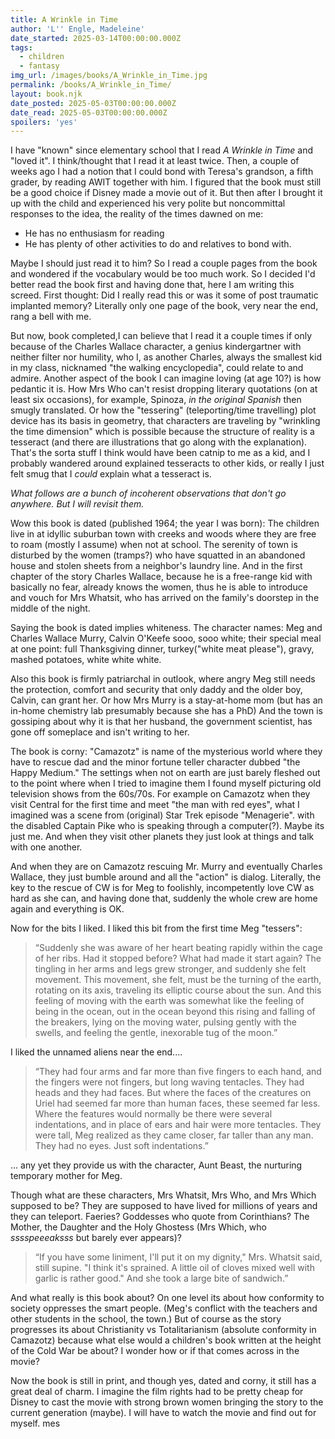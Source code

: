```yaml
---
title: A Wrinkle in Time
author: 'L'' Engle, Madeleine'
date_started: 2025-03-14T00:00:00.000Z
tags:
  - children
  - fantasy
img_url: /images/books/A_Wrinkle_in_Time.jpg
permalink: /books/A_Wrinkle_in_Time/
layout: book.njk
date_posted: 2025-05-03T00:00:00.000Z
date_read: 2025-05-03T00:00:00.000Z
spoilers: 'yes'
---
```

I have "known" since elementary school that I read _A Wrinkle in Time_ and "loved it".  I think/thought that I read it at least twice.  Then, a couple of weeks ago I had a notion that I could bond with Teresa's grandson, a fifth grader, by reading AWIT together with him. I figured that the book must still be a good choice if Disney made a movie out of it. But then after I brought it up with the child and experienced his very polite but noncommittal responses to the idea, the reality of the times dawned on me: 
* He has no enthusiasm for reading
* He has plenty of other activities to do and relatives to bond with.

Maybe I should just read it to him? So I read a couple pages from the book and wondered if the vocabulary would be too much work. So I decided I'd better read the book first and having done that, here I am writing this screed. First thought: Did I really read this or was it some of post traumatic implanted memory?  Literally only one page of the book, very near the end, rang a bell with me.  

But now, book completed,I can believe that I read it a couple times if only because of the Charles Wallace character, a genius kindergartner with neither filter nor humility, who I, as another Charles, always the smallest kid in my class, nicknamed "the walking encyclopedia", could relate to and admire. Another aspect of the book I can imagine loving (at age 10?) is how pedantic it is. How Mrs Who can't resist dropping literary quotations (on at least six occasions), for example, Spinoza, *in the original Spanish* then smugly translated. Or how the "tessering" (teleporting/time travelling) plot device has its basis in geometry, that characters are traveling by "wrinkling the time dimension" which is possible because the structure of reality is a tesseract (and there are illustrations that go along with the explanation).  That's the sorta stuff I think would have been catnip to me as a kid, and I probably wandered around explained tesseracts to other kids, or really I just felt smug that I *could* explain what a tesseract is.

_What follows are a bunch of incoherent observations that don't go anywhere. But I will revisit them._

Wow this book is dated (published 1964; the year I was born): The children live in at idyllic suburban town with creeks and woods where they are free to roam (mostly I assume) when not at school. The serenity of town is disturbed by the women (tramps?) who have squatted in an abandoned house and stolen sheets from a neighbor's laundry line. And in the first chapter of the story Charles Wallace, because he is a free-range kid with basically no fear, already knows the women, thus he is able to introduce and vouch for Mrs Whatsit, who has arrived on the family's doorstep in the middle of the night.  

Saying the book is dated implies whiteness. The character names: Meg and Charles Wallace Murry, Calvin O'Keefe sooo, sooo white; their special meal at one point: full Thanksgiving dinner, turkey("white meat please"), gravy, mashed potatoes, white white white. 

Also this book is firmly patriarchal in outlook, where angry Meg still needs the protection, comfort and security that only daddy and the older boy, Calvin, can grant her. Or how Mrs Murry is a stay-at-home mom (but has an in-home chemistry lab presumably because she has a PhD) And the town is gossiping about why it is that her husband, the government scientist, has gone off someplace and isn't writing to her. 

The book is corny: "Camazotz" is name of the mysterious world where they have to rescue dad and the minor fortune teller character dubbed "the Happy Medium." The settings when not on earth are just barely fleshed out to the point where when I tried to imagine them I found myself picturing old television shows from the 60s/70s.  For example on Camazotz when they visit Central for the first time and meet "the man with red eyes", what I imagined was a scene from (original) Star Trek episode "Menagerie". with the disabled Captain Pike who is speaking through a computer(?). Maybe its just me.  And when they visit other planets they just look at things and talk with one another.  

And when they are on Camazotz rescuing Mr. Murry and eventually Charles Wallace, they just bumble around and all the "action" is dialog. Literally, the key to the rescue of CW is for Meg to foolishly, incompetently love CW as hard as she can, and having done that, suddenly the whole crew are home again and everything is OK.

Now for the bits I liked. 
I liked this bit from the first time Meg "tessers":
<blockquote>
“Suddenly she was aware of her heart beating rapidly within the cage of her ribs. Had it stopped before? What had made it start again? The tingling in her arms and legs grew stronger, and suddenly she felt movement. This movement, she felt, must be the turning of the earth, rotating on its axis, traveling its elliptic course about the sun. And this feeling of moving with the earth was somewhat like the feeling of being in the ocean, out in the ocean beyond this rising and falling of the breakers, lying on the moving water, pulsing gently with the swells, and feeling the gentle, inexorable tug of the moon.”
</blockquote>
I liked the unnamed aliens near the end....
<blockquote>
“They had four arms and far more than five fingers to each hand, and the fingers were not fingers, but long waving tentacles. They had heads and they had faces. But where the faces of the creatures on Uriel had seemed far more than human faces, these seemed far less. Where the features would normally be there were several indentations, and in place of ears and hair were more tentacles. They were tall, Meg realized as they came closer, far taller than any man. They had no eyes. Just soft indentations.”
</blockquote>
... any yet they provide us with the character, Aunt Beast, the nurturing temporary mother for Meg.

Though what are these characters, Mrs Whatsit, Mrs Who, and Mrs Which  supposed to be? They are supposed to have lived for millions of years and they can teleport. Faeries?  Goddesses who quote from Corinthians?  The Mother, the Daughter and the Holy Ghostess (Mrs Which, who _sssspeeeaksss_ but barely ever appears)?

<blockquote>
“If you have some liniment, I'll put it on my dignity," Mrs. Whatsit said, still supine. "I think it's sprained. A little oil of cloves mixed well with garlic is rather good." And she took a large bite of sandwich.”
</blockquote>

And what really is this book about?  On one level its about how conformity to society oppresses the smart people. (Meg's conflict with the teachers and other students in the school, the town.) But of course as the story progresses its about Christianity vs Totalitarianism (absolute conformity in Camazotz) because what else would a children's book written at the height of the Cold War be about?   I wonder how or if that comes across in the movie?

Now the book is still in print, and though yes, dated and corny, it still has a great deal of charm. I imagine the film rights had to be pretty cheap for Disney to cast the movie with strong brown women bringing the story to the current generation (maybe).  I will have to watch the movie and find out for myself. mes
